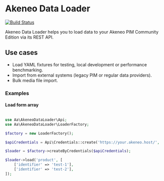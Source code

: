 # Akeneo Data Loader

[![Build Status](https://travis-ci.org/a-ast/akeneo-data-loader.svg?branch=master)](https://travis-ci.org/a-ast/akeneo-data-loader)

Akeneo Data Loader helps you to load data to your Akeneo PIM Community Edition via its REST API. 


## Use cases

* Load YAML fixtures for testing, local development or performance benchmarking.
* Import from external systems (legacy PIM or regular data providers). 
* Bulk media file import.

### Examples

#### Load form array

```php

use Aa\AkeneoDataLoader\Api;
use Aa\AkeneoDataLoader\LoaderFactory;

$factory = new LoaderFactory();

$apiCredentials = Api\Credentials::create('https://your.akeneo.host/', 'clientId', 'secret', 'username', 'password');

$loader = $factory->createByCredentials($apiCredentials);

$loader->load('product', [
    ['identifier' => 'test-1'],
    ['identifier' => 'test-2'],
]);
```

